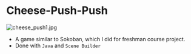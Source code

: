 # Cheese-Push-Push
![cheese_push1.jpg](D:/Desktop/Graduate_School/recommendation/portfolios/cheese_push1.jpg)
- A game similar to Sokoban, which I did for freshman course project. <br>
- Done with `Java` and `Scene Builder`
